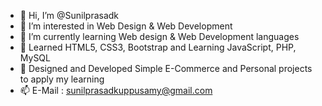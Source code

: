 - 👋 Hi, I’m @Sunilprasadk
- 👀 I’m interested in Web Design & Web Development
- 🌱 I’m currently learning Web design & Web Development languages
- 🥇 Learned HTML5, CSS3, Bootstrap and Learning JavaScript, PHP, MySQL
- 🛒 Designed and Developed Simple E-Commerce and Personal projects to apply my learning
- 📫 E-Mail : sunilprasadkuppusamy@gmail.com

<!---
Sunilprasadk/Sunilprasadk is a ✨ special ✨ repository because its `README.md` (this file) appears on your GitHub profile.
You can click the Preview link to take a look at your changes.
--->
